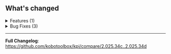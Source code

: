 <!-- version number should be already in the releases title, no need to repeat here. -->
## What's changed


<details><summary>Features (1)</summary>

- **projectOwnership**: store all transfer errors ([#6268](https://github.com/kobotoolbox/kpi/pull/6268))
    > <!-- 📣 Summary -->
    > Retain all errors from transferring a project, displaying up to 100 in
    > Django admin.
    > 
    > <!-- 📖 Description -->
    > When transferring a project, there may be any number of errors that
    > occur when handling individual files. Store individual errors for
    > individual files instead of just the broad 'Some attachments could not
    > be transferred' for easier debugging. These individual errors will be
    > displayed in Django admin.
    > 
    > ### 👷 Description for instance maintainers
    > Adds a trivial migration (new table). Table may become very large if
    > there are lots of transfers with lots of errors.

</details>

<details><summary>Bug Fixes (3)</summary>

- **formbuilder**: groups don't move after creation ([#6270](https://github.com/kobotoolbox/kpi/pull/6270))
    > <!-- 📣 Summary -->
    > Fixes a regression where if a group is created in the formbuilder then
    > it will be displayed at the top of the form. Groups are now created in
    > the location of the top-most selected question.

- **projectOwnershipTransfer**: ensure new owners have full data visibility regardless of prior partial permissions ([#6273](https://github.com/kobotoolbox/kpi/pull/6273))
    > <!-- 📣 Summary -->
    > New owners now automatically gain full access to all submission data on
    > their assets, overriding any previously assigned partial permissions.

- **usageLimits**: transfer button blocking when enforcing config is false ([#6264](https://github.com/kobotoolbox/kpi/pull/6264))
    > <!-- 📣 Summary -->
    > This PR fixes the blocking of project transfer button by not blocking
    > when the env config for enforcing user limits is false.

</details>

****

**Full Changelog**: https://github.com/kobotoolbox/kpi/compare/2.025.34c..2.025.34d
<!-- generated by git-cliff -->
